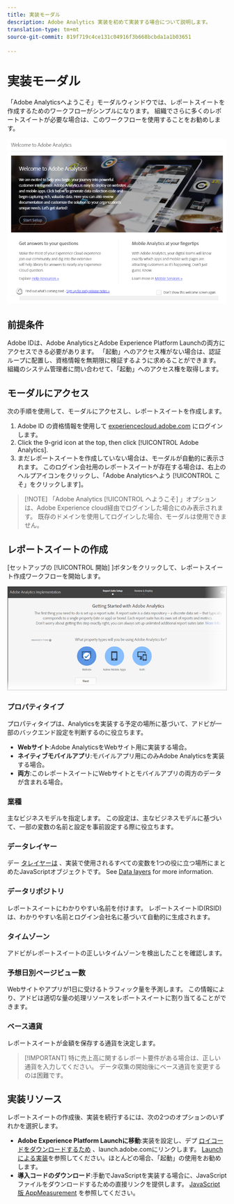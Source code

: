 ```yaml
---
title: 実装モーダル
description: Adobe Analytics 実装を初めて実装する場合について説明します。
translation-type: tm+mt
source-git-commit: 819f719c4ce131c04916f3b668bcbda1a1b03651

---
```



# 実装モーダル

<!-- https://activation.adobedtm.com/index.php?redirected=1 -->

「Adobe Analyticsへようこそ」モーダルウィンドウでは、レポートスイートを作成するためのワークフローがシンプルになります。 組織でさらに多くのレポートスイートが必要な場合は、このワークフローを使用することをお勧めします。

![モーダルスクリーンショット](assets/implementation-modal.png)

## 前提条件

Adobe IDは、Adobe AnalyticsとAdobe Experience Platform Launchの両方にアクセスできる必要があります。 「起動」へのアクセス権がない場合は、認証ループに配置し、資格情報を無期限に検証するように求めることができます。 組織のシステム管理者に問い合わせて、「起動」へのアクセス権を取得します。

## モーダルにアクセス

次の手順を使用して、モーダルにアクセスし、レポートスイートを作成します。

1. Adobe ID の資格情報を使用して [experiencecloud.adobe.com](https://experiencecloud.adobe.com) にログインします。
2. Click the 9-grid icon at the top, then click [!UICONTROL Adobe Analytics].
3. まだレポートスイートを作成していない場合は、モーダルが自動的に表示されます。 このログイン会社用のレポートスイートが存在する場合は、右上のヘルプアイコンをクリックし、「Adobe Analyticsへよう [!UICONTROL こそ」をクリックします]。

> [!NOTE] 「Adobe Analytics [!UICONTROL へようこそ] 」オプションは、Adobe Experience cloud経由でログインした場合にのみ表示されます。 既存のドメインを使用してログインした場合、モーダルは使用できません。

## レポートスイートの作成

[セットアップの [!UICONTROL 開始] ]ボタンをクリックして、レポートスイート作成ワークフローを開始します。

![RSウィザード](assets/analytics-implementation-rs-wizard.png)

### プロパティタイプ

プロパティタイプは、Analyticsを実装する予定の場所に基づいて、アドビが一部のバックエンド設定を判断するのに役立ちます。

* **Webサイト**:Adobe AnalyticsをWebサイト用に実装する場合。
* **ネイティブモバイルアプリ**:モバイルアプリ用にのみAdobe Analyticsを実装する場合。
* **両方**:このレポートスイートにWebサイトとモバイルアプリの両方のデータが含まれる場合。

### 業種

主なビジネスモデルを指定します。 この設定は、主なビジネスモデルに基づいて、一部の変数の名前と設定を事前設定する際に役立ちます。

### データレイヤー

デー [タレイヤーは](data-layer.md) 、実装で使用されるすべての変数を1つの役に立つ場所にまとめたJavaScriptオブジェクトです。 See [Data layers](data-layer.md) for more information.

### データリポジトリ

レポートスイートにわかりやすい名前を付けます。 レポートスイートID(RSID)は、わかりやすい名前とログイン会社名に基づいて自動的に生成されます。

### タイムゾーン

アドビがレポートスイートの正しいタイムゾーンを検出したことを確認します。

### 予想日別ページビュー数

Webサイトやアプリが1日に受けるトラフィック量を予測します。 この情報により、アドビは適切な量の処理リソースをレポートスイートに割り当てることができます。

### ベース通貨

レポートスイートが金額を保存する通貨を決定します。

> [!IMPORTANT] 特に売上高に関するレポート要件がある場合は、正しい通貨を入力してください。 データ収集の開始後にベース通貨を変更するのは困難です。

## 実装リソース

レポートスイートの作成後、実装を続行するには、次の2つのオプションのいずれかを選択します。

* **Adobe Experience Platform Launchに移動**:実装を設定し、デプ [ロイコードをダウンロードするため](https://launch.adobe.com) 、launch.adobe.comにリンクします。 [Launch による実装](../launch/overview.md)を参照してください。ほとんどの場合、「起動」の使用をお勧めします。
* **導入コードのダウンロード**:手動でJavaScriptを実装する場合に、JavaScriptファイルをダウンロードするための直接リンクを提供します。 [JavaScript 版 AppMeasurement](../js/overview.md) を参照してください。
